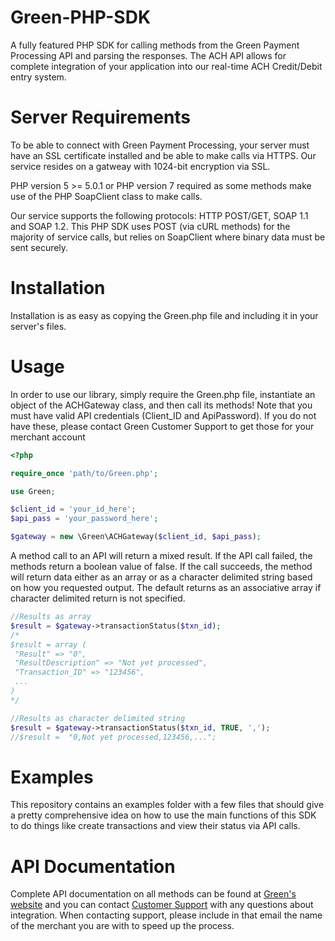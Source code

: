 # Green-PHP-SDK
A fully featured PHP SDK for calling methods from the Green Payment Processing API and parsing the responses. The ACH API allows for complete integration of your application into our real-time ACH Credit/Debit entry system. 

# Server Requirements
To be able to connect with Green Payment Processing, your server must have an SSL certificate installed and be able to make calls via HTTPS. Our service resides on a gatweay with 1024-bit encryption via SSL.

PHP version 5 >= 5.0.1 or PHP version 7 required as some methods make use of the PHP SoapClient class to make calls.

Our service supports the following protocols: HTTP POST/GET, SOAP 1.1 and SOAP 1.2. This PHP SDK uses POST (via cURL methods) for the majority of service calls, but relies on SoapClient where binary data must be sent securely.

# Installation
Installation is as easy as copying the Green.php file and including it in your server's files.

# Usage
In order to use our library, simply require the Green.php file, instantiate an object of the ACHGateway class, and then call its methods! Note that you must have valid API credentials (Client_ID and ApiPassword). If you do not have these, please contact Green Customer Support to get those for your merchant account
```php
<?php 

require_once 'path/to/Green.php';

use Green;

$client_id = 'your_id_here';
$api_pass = 'your_password_here';

$gateway = new \Green\ACHGateway($client_id, $api_pass); 
```
A method call to an API will return a mixed result. If the API call failed, the methods return a boolean value of false. If the call succeeds, the method will return data either as an array or as a character delimited string based on how you requested output. The default returns as an associative array if character delimited return is not specified.
```php
//Results as array
$result = $gateway->transactionStatus($txn_id); 
/* 
$result = array (
 "Result" => "0",
 "ResultDescription" => "Not yet processed",
 "Transaction_ID" => "123456",
 ...
)
*/

//Results as character delimited string
$result = $gateway->transactionStatus($txn_id, TRUE, ',');
//$result =  "0,Not yet processed,123456,...";
```
# Examples
This repository contains an examples folder with a few files that should give a pretty comprehensive idea on how to use the main functions of this SDK to do things like create transactions and view their status via API calls.

# API Documentation
Complete API documentation on all methods can be found at [Green's website](http://www.green.money/api) and you can contact [Customer Support](http://www.green.money/contact) with any questions about integration. When contacting support, please include in that email the name of the merchant you are with to speed up the process.
